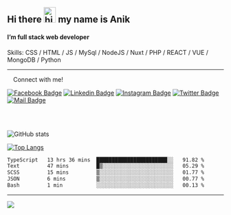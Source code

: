 ## Hi there <img src="https://user-images.githubusercontent.com/1303154/88677602-1635ba80-d120-11ea-84d8-d263ba5fc3c0.gif" width="28px" height="36" alt="hi"> my name is Anik

#### I’m full stack web developer

Skills:  CSS / HTML / JS / MySql / NodeJS / Nuxt / PHP / REACT / VUE / MongoDB / Python


---

&emsp;Connect with me!

<a href="https://www.facebook.com/anik.aritro" target="_blank">![Facebook Badge](https://img.shields.io/badge/Facebook-1877F2?style=for-the-badge&logo=facebook&logoColor=white)</a> [![Linkedin Badge](https://img.shields.io/badge/LinkedIn-0077B5?style=for-the-badge&logo=linkedin&logoColor=white)](https://www.linkedin.com/in/dev-anik) [![Instagram Badge](https://img.shields.io/badge/Instagram-E4405F?style=for-the-badge&logo=instagram&logoColor=white)](https://www.instagram.com/aritro.anik) [![Twitter Badge](https://img.shields.io/badge/Twitter-1DA1F2?style=for-the-badge&logo=twitter&logoColor=white)](https://twitter.com/AritroAnik) [![Mail Badge](https://img.shields.io/badge/Gmail-D14836?style=for-the-badge&logo=gmail&logoColor=white)](mailto:anik.wdev@gmail.com)

</br>
</br>


![GitHub stats](https://github-readme-stats.vercel.app/api?username=anikh21&show_icons=true&theme=monokai)

[![Top Langs](https://github-readme-stats.vercel.app/api/top-langs/?username=anikh21&layout=compact&theme=monokai)](https://github.com/anikh21)

<!--START_SECTION:waka-->

```txt
TypeScript   13 hrs 36 mins  ███████████████████████░░   91.82 %
Text         47 mins         █▒░░░░░░░░░░░░░░░░░░░░░░░   05.29 %
SCSS         15 mins         ▒░░░░░░░░░░░░░░░░░░░░░░░░   01.77 %
JSON         6 mins          ▒░░░░░░░░░░░░░░░░░░░░░░░░   00.77 %
Bash         1 min           ░░░░░░░░░░░░░░░░░░░░░░░░░   00.13 %
```

<!--END_SECTION:waka-->
---

![](https://komarev.com/ghpvc/?username=anikh21)  
